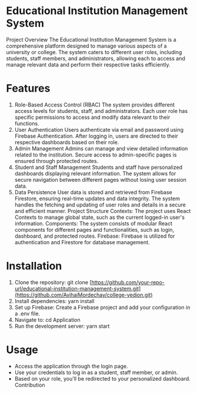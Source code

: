 # Educational Institution Management System
Project Overview
The Educational Institution Management System is a comprehensive platform designed to manage various aspects of a university or college. The system caters to different user roles, including students, staff members, and administrators, allowing each to access and manage relevant data and perform their respective tasks efficiently.

# Features
1. Role-Based Access Control (RBAC)
The system provides different access levels for students, staff, and administrators.
Each user role has specific permissions to access and modify data relevant to their functions.
2. User Authentication
Users authenticate via email and password using Firebase Authentication.
After logging in, users are directed to their respective dashboards based on their role.
3. Admin Management
Admins can manage and view detailed information related to the institution.
Secure access to admin-specific pages is ensured through protected routes.
4. Student and Staff Management
Students and staff have personalized dashboards displaying relevant information.
The system allows for secure navigation between different pages without losing user session data.
5. Data Persistence
User data is stored and retrieved from Firebase Firestore, ensuring real-time updates and data integrity.
The system handles the fetching and updating of user roles and details in a secure and efficient manner.
Project Structure
Contexts:
The project uses React Contexts to manage global state, such as the current logged-in user's information.
Components:
The system consists of modular React components for different pages and functionalities, such as login, dashboard, and protected routes.
Firebase:
Firebase is utilized for authentication and Firestore for database management.
# Installation
1. Clone the repository:
git clone [https://github.com/your-repo-url/educational-institution-management-system.git](https://github.com/AvihaiMordechay/college-yedion.git)
2. Install dependencies:
yarn install
3. Set up Firebase:
Create a Firebase project and add your configuration in a .env file.
4. Navigate to: 
cd Application
5. Run the development server:
yarn start

# Usage
- Access the application through the login page.
- Use your credentials to log in as a student, staff member, or admin.
- Based on your role, you'll be redirected to your personalized dashboard.
Contribution

